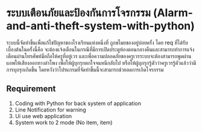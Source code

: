 <h1> ระบบเตือนภัยและป้องกันการโจรกรรม (Alarm-and-anti-theft-system-with-python) </h1>

ระบบนี้จัดทำขึ้นเพื่อแก้ไขปัญหาของโรงเรียนแห่งหนึ่งที่ ถูกขโมยของอยู่บ่อยครั้ง โดย req ที่ได้รับเบื้องต้นในครั้งนี้คือ จะต้องแจ้งเตือนในกรณีที่มีการเปิดประตูห้องตอนกลางคืนและสามารถทำการแจ้งเตือนผ่านโทรศัพท์มือถือให้ครูที่อยู่เวร และเพื่อความปลอดภัยของครูเวรระบบจะต้องสามารถพูดผ่านแอพให้เสียงออกทางลำโพง เพื่อให้ผู้บุกรุกตกใจจนหนีกลับไป หรือให้ผู้บุกรุกรู้ตัวว่าครูเวรรู้ตัวแล้วว่ามีการบุกรุกเกิดขึ้น โดยหวังว่าโปรแกรมที่จัดทำขึ้นนี้จะสามารถช่วยลดการเกิดโจรกรรม

## Requirement

1. Coding with Python for back system of application
2. Line Notification for warning
3. Ui use web application
4. System work to 2 mode (No item, item)
